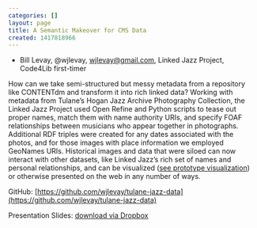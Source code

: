 ```yaml
---
categories: []
layout: page
title: A Semantic Makeover for CMS Data
created: 1417818966
---
```

- Bill Levay, @wjlevay, wjlevay@gmail.com, Linked Jazz Project, Code4Lib first-timer

How can we take semi-structured but messy metadata from a repository like CONTENTdm and transform it into rich linked data? Working with metadata from Tulane’s Hogan Jazz Archive Photography Collection, the Linked Jazz Project used Open Refine and Python scripts to tease out proper names, match them with name authority URIs, and specify FOAF relationships between musicians who appear together in photographs. Additional RDF triples were created for any dates associated with the photos, and for those images with place information we employed GeoNames URIs. Historical images and data that were siloed can now interact with other datasets, like Linked Jazz’s rich set of names and personal relationships, and can be visualized ([see prototype visualization](http://linkedjazz.org/tulane/)) or otherwise presented on the web in any number of ways.

GitHub: [https://github.com/wjlevay/tulane-jazz-data](https://github.com/wjlevay/tulane-jazz-data)

Presentation Slides: [download via Dropbox](https://dl.dropboxusercontent.com/u/42852848/levay-code4lib-slides.pdf)
